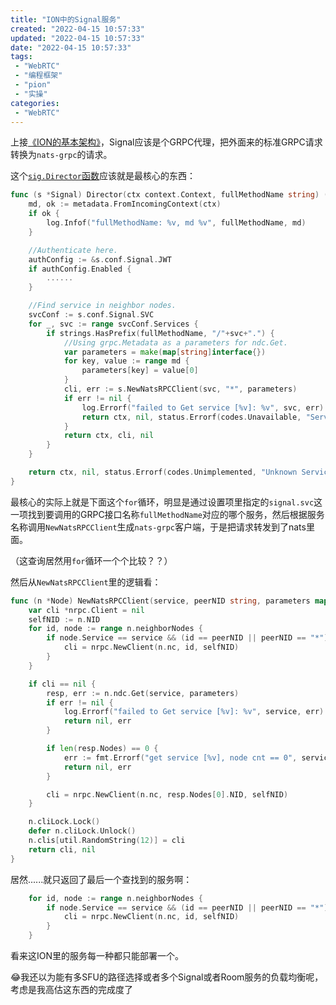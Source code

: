 ```yaml
---
title: "ION中的Signal服务"
created: "2022-04-15 10:57:33"
updated: "2022-04-15 10:57:33"
date: "2022-04-15 10:57:33"
tags: 
 - "WebRTC"
 - "编程框架"
 - "pion"
 - "实操"
categories: 
 - "WebRTC"
---
```


上接[《ION的基本架构》](ION-Arch.md)，Signal应该是个GRPC代理，把外面来的标准GRPC请求转换为`nats-grpc`的请求。

这个[`sig.Director`函数](https://github.com/pion/ion/blob/65dbd12eaad0f0e0a019b4d8ee80742930bcdc28/pkg/node/signal/signal.go)应该就是最核心的东西：
```go
func (s *Signal) Director(ctx context.Context, fullMethodName string) (context.Context, grpc.ClientConnInterface, error) {
	md, ok := metadata.FromIncomingContext(ctx)
	if ok {
		log.Infof("fullMethodName: %v, md %v", fullMethodName, md)
	}

	//Authenticate here.
	authConfig := &s.conf.Signal.JWT
	if authConfig.Enabled {
        ......
	}

	//Find service in neighbor nodes.
	svcConf := s.conf.Signal.SVC
	for _, svc := range svcConf.Services {
		if strings.HasPrefix(fullMethodName, "/"+svc+".") {
			//Using grpc.Metadata as a parameters for ndc.Get.
			var parameters = make(map[string]interface{})
			for key, value := range md {
				parameters[key] = value[0]
			}
			cli, err := s.NewNatsRPCClient(svc, "*", parameters)
			if err != nil {
				log.Errorf("failed to Get service [%v]: %v", svc, err)
				return ctx, nil, status.Errorf(codes.Unavailable, "Service Unavailable: %v", err)
			}
			return ctx, cli, nil
		}
	}

	return ctx, nil, status.Errorf(codes.Unimplemented, "Unknown Service.Method %v", fullMethodName)
}
```
最核心的实际上就是下面这个`for`循环，明显是通过设置项里指定的`signal.svc`这一项找到要调用的GRPC接口名称`fullMethodName`对应的哪个服务，然后根据服务名称调用`NewNatsRPCClient`生成`nats-grpc`客户端，于是把请求转发到了nats里面。

（这查询居然用`for`循环一个个比较？？）

然后从`NewNatsRPCClient`里的逻辑看：
```go
func (n *Node) NewNatsRPCClient(service, peerNID string, parameters map[string]interface{}) (*nrpc.Client, error) {
	var cli *nrpc.Client = nil
	selfNID := n.NID
	for id, node := range n.neighborNodes {
		if node.Service == service && (id == peerNID || peerNID == "*") {
			cli = nrpc.NewClient(n.nc, id, selfNID)
		}
	}

	if cli == nil {
		resp, err := n.ndc.Get(service, parameters)
		if err != nil {
			log.Errorf("failed to Get service [%v]: %v", service, err)
			return nil, err
		}

		if len(resp.Nodes) == 0 {
			err := fmt.Errorf("get service [%v], node cnt == 0", service)
			return nil, err
		}

		cli = nrpc.NewClient(n.nc, resp.Nodes[0].NID, selfNID)
	}

	n.cliLock.Lock()
	defer n.cliLock.Unlock()
	n.clis[util.RandomString(12)] = cli
	return cli, nil
}
```

居然......就只返回了最后一个查找到的服务啊：
```go
	for id, node := range n.neighborNodes {
		if node.Service == service && (id == peerNID || peerNID == "*") {
			cli = nrpc.NewClient(n.nc, id, selfNID)
		}
	}
```

看来这ION里的服务每一种都只能部署一个。

😂我还以为能有多SFU的路径选择或者多个Signal或者Room服务的负载均衡呢，考虑是我高估这东西的完成度了